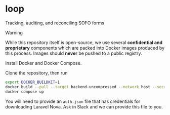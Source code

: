 # loop
Tracking, auditing, and reconciling SOFO forms

> [!WARNING]
> While this repository itself is open-source, we use several **confidential and proprietary** components which are packed into Docker images produced by this process. Images should **never** be pushed to a public registry.

Install Docker and Docker Compose.

Clone the repository, then run

```sh
export DOCKER_BUILDKIT=1
docker build --pull --target backend-uncompressed --network host --secret id=composer_auth,src=auth.json . --tag robojackets/loop
docker compose up
```

You will need to provide an `auth.json` file that has credentials for downloading Laravel Nova. Ask in Slack and we can provide this file to you.
